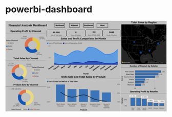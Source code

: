 # powerbi-dashboard
![Alt Text](https://github.com/junaidnaeem-carleton/powerbi-dashboard/blob/main/Dashboard.png)
